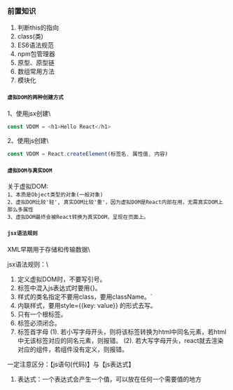<!--
 * @Descripttion: 
 * @Author: Gorgio.Liu
 * @version: 
 * @Date: 2023-03-18 09:06:01
 * @LastEditors: Gorgio.Liu
 * @LastEditTime: 2023-03-18 10:33:23
-->
### 前置知识
  1. 判断this的指向
  2. class(类)
  3. ES6语法规范
  4. npm包管理器
  5. 原型、原型链
  6. 数组常用方法
  7. 模块化

#### `虚拟DOM的两种创建方式`
1、使用jsx创建\
```js
const VDOM = <h1>Hello React</h1>
```
2、使用js创建\
```js
const VDOM = React.createElement(标签名, 属性值, 内容)
```

#### `虚拟DOM与真实DOM`
关于虚拟DOM:\
  `1、本质是Object类型的对象(一般对象)`\
  `2、虚拟DOM比较'轻', 真实DOM比较'重'，因为虚拟DOM是React内部在用，无需真实DOM上那么多属性`\
  `3、虚拟DOM最终会被React转换为真实DOM，呈现在页面上。`

#### `jsx语法规则`
XML早期用于存储和传输数据\

jsx语法规则：\
  1. 定义虚拟DOM时，不要写引号。
  2. 标签中混入js表达式时要用{}。
  3. 样式的类名指定不要用class，要用className。`
  4. 内联样式，要用style={{key: value}} 的形式去写。
  5. 只有一个根标签。
  6. 标签必须闭合。
  7. 标签首字母
    (1). 若小写字母开头，则将该标签转换为html中同名元素，若html中无该标签对应的同名元素，则报错。
    (2). 若大写字母开头，react就去渲染对应的组件，若组件没有定义，则报错。

一定注意区分：【js语句(代码)】与【js表达式】
  1. 表达式：一个表达式会产生一个值，可以放在任何一个需要值的地方